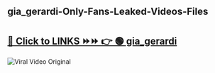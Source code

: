 
 ## gia_gerardi-Only-Fans-Leaked-Videos-Files

# <h2><a href="https://mediaupload.pro?gia_gerardi">🔗 Click to LINKS ⏩⏩ 👉 🟢 gia_gerardi </a></h2>

<a href="https://mediaupload.pro?gia_gerardi" rel="nofollow" data-target="animated-image.originalLink"><img src="https://i.ibb.co.com/xMMVF88/686577567.gif" alt="Viral Video Original" style="max-width: 100%; display: inline-block;" data-target="animated-image.originalImage"></a>